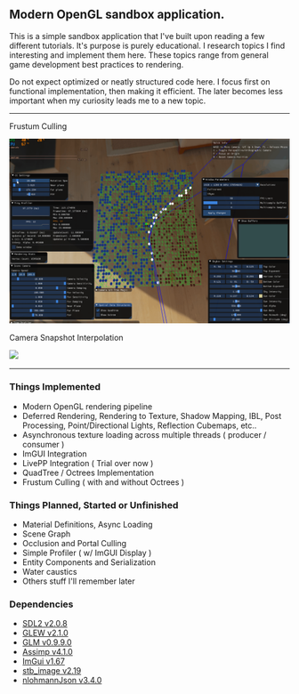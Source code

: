 ## Modern OpenGL sandbox application.

This is a simple sandbox application that I've built upon reading a few different tutorials. It's purpose is purely educational. I research topics I find interesting and implement them here. These topics range from general game development best practices to rendering.

Do not expect optimized or neatly structured code here. I focus first on functional implementation, then making it efficient. The later becomes less important when my curiosity leads me to a new topic.

---
Frustum Culling

<img src="gifs/frustum_culling.gif" width="650">

Camera Snapshot Interpolation

<img src="gifs/camera_interpolation.gif" width="650">

---
### Things Implemented
- Modern OpenGL rendering pipeline
- Deferred Rendering, Rendering to Texture, Shadow Mapping, IBL, Post Processing, Point/Directional Lights, Reflection Cubemaps, etc..
- Asynchronous texture loading across multiple threads ( producer / consumer )
- ImGUI Integration
- LivePP Integration ( Trial over now )
- QuadTree / Octrees Implementation
- Frustum Culling ( with and without Octrees )

### Things Planned, Started or Unfinished
- Material Definitions, Async Loading
- Scene Graph
- Occlusion and Portal Culling
- Simple Profiler ( w/ ImGUI Display )
- Entity Components and Serialization
- Water caustics
- Others stuff I'll remember later

### Dependencies
- [SDL2 v2.0.8](https://www.libsdl.org/)
- [GLEW v2.1.0](http://glew.sourceforge.net/)
- [GLM v0.9.9.0](https://glm.g-truc.net/0.9.9/index.html)
- [Assimp v4.1.0](https://github.com/assimp/assimp)
- [ImGui v1.67](https://github.com/ocornut/imgui)
- [stb_image v2.19](https://github.com/nothings/stb)
- [nlohmannJson v3.4.0](https://github.com/nlohmann/json)
